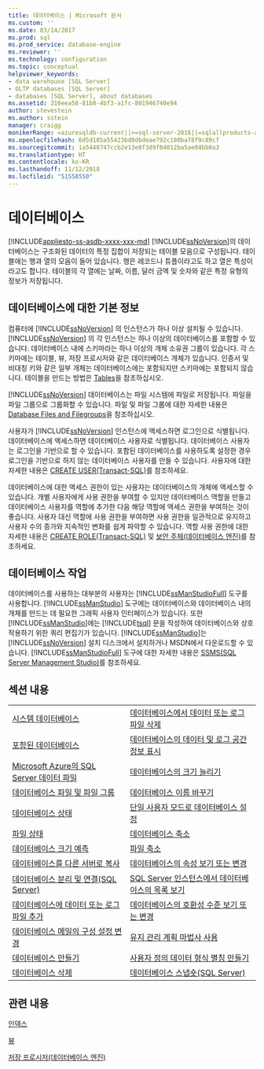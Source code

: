 ```yaml
---
title: 데이터베이스 | Microsoft 문서
ms.custom: ''
ms.date: 03/14/2017
ms.prod: sql
ms.prod_service: database-engine
ms.reviewer: ''
ms.technology: configuration
ms.topic: conceptual
helpviewer_keywords:
- data warehouse [SQL Server]
- OLTP databases [SQL Server]
- databases [SQL Server], about databases
ms.assetid: 316eea58-81b8-4bf3-a1fc-801946740e94
author: stevestein
ms.author: sstein
manager: craigg
monikerRange: =azuresqldb-current||>=sql-server-2016||=sqlallproducts-allversions||>=sql-server-linux-2017||=azuresqldb-mi-current
ms.openlocfilehash: 6d5d185a55423bd0dbdeae792c180ba78f9c89cf
ms.sourcegitcommit: 1a5448747ccb2e13e8f3d9f04012ba5ae04bb0a3
ms.translationtype: HT
ms.contentlocale: ko-KR
ms.lasthandoff: 11/12/2018
ms.locfileid: "51558550"
---
```

# <a name="databases"></a>데이터베이스
[!INCLUDE[appliesto-ss-asdb-xxxx-xxx-md](../../includes/appliesto-ss-asdb-xxxx-xxx-md.md)]
  [!INCLUDE[ssNoVersion](../../includes/ssnoversion-md.md)]의 데이터베이스는 구조화된 데이터의 특정 집합이 저장되는 테이블 모음으로 구성됩니다. 테이블에는 행과 열의 모음이 들어 있습니다. 행은 레코드나 튜플이라고도 하고 열은 특성이라고도 합니다. 테이블의 각 열에는 날짜, 이름, 달러 금액 및 숫자와 같은 특정 유형의 정보가 저장됩니다.  
  
## <a name="basic-information-about-databases"></a>데이터베이스에 대한 기본 정보  
 컴퓨터에 [!INCLUDE[ssNoVersion](../../includes/ssnoversion-md.md)] 의 인스턴스가 하나 이상 설치될 수 있습니다. [!INCLUDE[ssNoVersion](../../includes/ssnoversion-md.md)] 의 각 인스턴스는 하나 이상의 데이터베이스를 포함할 수 있습니다.  데이터베이스 내에 스키마라는 하나 이상의 개체 소유권 그룹이 있습니다. 각 스키마에는 테이블, 뷰, 저장 프로시저와 같은 데이터베이스 개체가 있습니다. 인증서 및 비대칭 키와 같은 일부 개체는 데이터베이스에는 포함되지만 스키마에는 포함되지 않습니다. 테이블을 만드는 방법은 [Tables](../../relational-databases/tables/tables.md)을 참조하십시오.  
  
 [!INCLUDE[ssNoVersion](../../includes/ssnoversion-md.md)] 데이터베이스는 파일 시스템에 파일로 저장됩니다. 파일을 파일 그룹으로 그룹화할 수 있습니다. 파일 및 파일 그룹에 대한 자세한 내용은 [Database Files and Filegroups](../../relational-databases/databases/database-files-and-filegroups.md)을 참조하십시오.  
  
 사용자가 [!INCLUDE[ssNoVersion](../../includes/ssnoversion-md.md)] 인스턴스에 액세스하면 로그인으로 식별됩니다. 데이터베이스에 액세스하면 데이터베이스 사용자로 식별됩니다. 데이터베이스 사용자는 로그인을 기반으로 할 수 있습니다. 포함된 데이터베이스를 사용하도록 설정한 경우 로그인을 기반으로 하지 않는 데이터베이스 사용자를 만들 수 있습니다. 사용자에 대한 자세한 내용은 [CREATE USER&#40;Transact-SQL&#41;](../../t-sql/statements/create-user-transact-sql.md)를 참조하세요.  
  
 데이터베이스에 대한 액세스 권한이 있는 사용자는 데이터베이스의 개체에 액세스할 수 있습니다. 개별 사용자에게 사용 권한을 부여할 수 있지만 데이터베이스 역할을 만들고 데이터베이스 사용자를 역할에 추가한 다음 해당 역할에 액세스 권한을 부여하는 것이 좋습니다. 사용자 대신 역할에 사용 권한을 부여하면 사용 권한을 일관적으로 유지하고 사용자 수의 증가와 지속적인 변화를 쉽게 파악할 수 있습니다. 역할 사용 권한에 대한 자세한 내용은 [CREATE ROLE&#40;Transact-SQL&#41;](../../t-sql/statements/create-role-transact-sql.md) 및 [보안 주체&#40;데이터베이스 엔진&#41;](../../relational-databases/security/authentication-access/principals-database-engine.md)를 참조하세요.  
  
## <a name="working-with-databases"></a>데이터베이스 작업  
 데이터베이스를 사용하는 대부분의 사용자는 [!INCLUDE[ssManStudioFull](../../includes/ssmanstudiofull-md.md)] 도구를 사용합니다. [!INCLUDE[ssManStudio](../../includes/ssmanstudio-md.md)] 도구에는 데이터베이스와 데이터베이스 내의 개체를 만드는 데 필요한 그래픽 사용자 인터페이스가 있습니다. 또한 [!INCLUDE[ssManStudio](../../includes/ssmanstudio-md.md)]에는 [!INCLUDE[tsql](../../includes/tsql-md.md)] 문을 작성하여 데이터베이스와 상호 작용하기 위한 쿼리 편집기가 있습니다. [!INCLUDE[ssManStudio](../../includes/ssmanstudio-md.md)]는 [!INCLUDE[ssNoVersion](../../includes/ssnoversion-md.md)] 설치 디스크에서 설치하거나 MSDN에서 다운로드할 수 있습니다. [!INCLUDE[ssManStudioFull](../../includes/ssmanstudiofull-md.md)] 도구에 대한 자세한 내용은 [SSMS(SQL Server Management Studio)](../../ssms/sql-server-management-studio-ssms.md)를 참조하세요.
  
## <a name="in-this-section"></a>섹션 내용  
  
|||  
|-|-|  
|[시스템 데이터베이스](../../relational-databases/databases/system-databases.md)|[데이터베이스에서 데이터 또는 로그 파일 삭제](../../relational-databases/databases/delete-data-or-log-files-from-a-database.md)|  
|[포함된 데이터베이스](../../relational-databases/databases/contained-databases.md)|[데이터베이스의 데이터 및 로그 공간 정보 표시](../../relational-databases/databases/display-data-and-log-space-information-for-a-database.md)|  
|[Microsoft Azure의 SQL Server 데이터 파일](../../relational-databases/databases/sql-server-data-files-in-microsoft-azure.md)|[데이터베이스의 크기 늘리기](../../relational-databases/databases/increase-the-size-of-a-database.md)|  
|[데이터베이스 파일 및 파일 그룹](../../relational-databases/databases/database-files-and-filegroups.md)|[데이터베이스 이름 바꾸기](../../relational-databases/databases/rename-a-database.md)|  
|[데이터베이스 상태](../../relational-databases/databases/database-states.md)|[단일 사용자 모드로 데이터베이스 설정](../../relational-databases/databases/set-a-database-to-single-user-mode.md)|  
|[파일 상태](../../relational-databases/databases/file-states.md)|[데이터베이스 축소](../../relational-databases/databases/shrink-a-database.md)|  
|[데이터베이스 크기 예측](../../relational-databases/databases/estimate-the-size-of-a-database.md)|[파일 축소](../../relational-databases/databases/shrink-a-file.md)|  
|[데이터베이스를 다른 서버로 복사](../../relational-databases/databases/copy-databases-to-other-servers.md)|[데이터베이스의 속성 보기 또는 변경](../../relational-databases/databases/view-or-change-the-properties-of-a-database.md)|  
|[데이터베이스 분리 및 연결&#40;SQL Server&#41;](../../relational-databases/databases/database-detach-and-attach-sql-server.md)|[SQL Server 인스턴스에서 데이터베이스의 목록 보기](../../relational-databases/databases/view-a-list-of-databases-on-an-instance-of-sql-server.md)|  
|[데이터베이스에 데이터 또는 로그 파일 추가](../../relational-databases/databases/add-data-or-log-files-to-a-database.md)|[데이터베이스의 호환성 수준 보기 또는 변경](../../relational-databases/databases/view-or-change-the-compatibility-level-of-a-database.md)|  
|[데이터베이스 메일의 구성 설정 변경](../../relational-databases/databases/change-the-configuration-settings-for-a-database.md)|[유지 관리 계획 마법사 사용](../../relational-databases/maintenance-plans/use-the-maintenance-plan-wizard.md)|  
|[데이터베이스 만들기](../../relational-databases/databases/create-a-database.md)|[사용자 정의 데이터 형식 별칭 만들기](../../relational-databases/databases/create-a-user-defined-data-type-alias.md)|  
|[데이터베이스 삭제](../../relational-databases/databases/delete-a-database.md)|[데이터베이스 스냅숏&#40;SQL Server&#41;](../../relational-databases/databases/database-snapshots-sql-server.md)|  
  
## <a name="related-content"></a>관련 내용  
 [인덱스](../../relational-databases/indexes/indexes.md)  
  
 [뷰](../../relational-databases/views/views.md)  
  
 [저장 프로시저&#40;데이터베이스 엔진&#41;](../../relational-databases/stored-procedures/stored-procedures-database-engine.md)  
  
  
